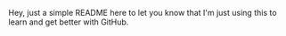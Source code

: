 Hey, just a simple README here to let you know that I'm just using this to learn and get better with GitHub.

